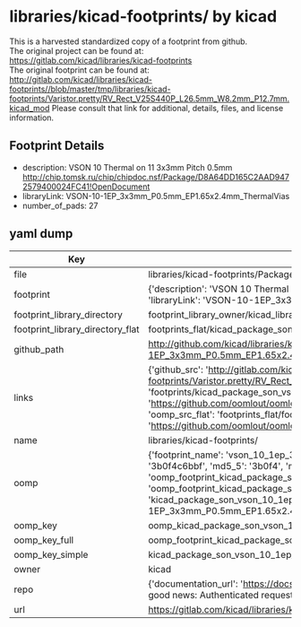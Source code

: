# libraries/kicad-footprints/ by kicad  
This is a harvested standardized copy of a footprint from github.  
The original project can be found at:  
https://gitlab.com/kicad/libraries/kicad-footprints  
The original footprint can be found at:
http://gitlab.com/kicad/libraries/kicad-footprints//blob/master/tmp/libraries/kicad-footprints/Varistor.pretty/RV_Rect_V25S440P_L26.5mm_W8.2mm_P12.7mm.kicad_mod
Please consult that link for additional, details, files, and license information.  
## Footprint Details
* description: VSON 10 Thermal on 11 3x3mm Pitch 0.5mm http://chip.tomsk.ru/chip/chipdoc.nsf/Package/D8A64DD165C2AAD9472579400024FC41!OpenDocument  
* libraryLink: VSON-10-1EP_3x3mm_P0.5mm_EP1.65x2.4mm_ThermalVias  
* number_of_pads: 27  
## yaml dump  
| Key | Value |  
| --- | --- |  
| file | libraries/kicad-footprints/Package_SON.pretty/VSON-10-1EP_3x3mm_P0.5mm_EP1.65x2.4mm_ThermalVias.kicad_mod |  
| footprint | {'description': 'VSON 10 Thermal on 11 3x3mm Pitch 0.5mm http://chip.tomsk.ru/chip/chipdoc.nsf/Package/D8A64DD165C2AAD9472579400024FC41!OpenDocument', 'libraryLink': 'VSON-10-1EP_3x3mm_P0.5mm_EP1.65x2.4mm_ThermalVias', 'number_of_pads': 27} |  
| footprint_library_directory | footprint_library_owner/kicad_libraries/kicad-footprints/ |  
| footprint_library_directory_flat | footprints_flat/kicad_package_son_vson_10_1ep_3x3mm_p0_5mm_ep1_65x2_4mm_thermalvias/working |  
| github_path | http://github.com/kicad/libraries/kicad-footprints//blob/master/tmp/libraries/kicad-footprints/Package_SON.pretty/VSON-10-1EP_3x3mm_P0.5mm_EP1.65x2.4mm_ThermalVias.kicad_mod |  
| links | {'github_src': 'http://gitlab.com/kicad/libraries/kicad-footprints//blob/master/tmp/libraries/kicad-footprints/Varistor.pretty/RV_Rect_V25S440P_L26.5mm_W8.2mm_P12.7mm.kicad_mod', 'github_src_repo': 'https://gitlab.com/kicad/libraries/kicad-footprints', 'oomp_bot': 'footprints/kicad_package_son_vson_10_1ep_3x3mm_p0_5mm_ep1_65x2_4mm_thermalvias/working', 'oomp_bot_github': 'https://github.com/oomlout/oomlout_oomp_footprint_bot/tree/main/footprints/kicad_package_son_vson_10_1ep_3x3mm_p0_5mm_ep1_65x2_4mm_thermalvias/working', 'oomp_src_flat': 'footprints_flat/footprints_flat/kicad_package_son_vson_10_1ep_3x3mm_p0_5mm_ep1_65x2_4mm_thermalvias/working', 'oomp_src_flat_github': 'https://github.com/oomlout/oomlout_oomp_footprint_src/tree/main/footprints_flat/kicad_package_son_vson_10_1ep_3x3mm_p0_5mm_ep1_65x2_4mm_thermalvias/working'} |  
| name | libraries/kicad-footprints/ |  
| oomp | {'footprint_name': 'vson_10_1ep_3x3mm_p0_5mm_ep1_65x2_4mm_thermalvias', 'library_name': 'package_son', 'md5': '3b0f4c6bbf18deb8bfdf53179c2d5f9b', 'md5_10': '3b0f4c6bbf', 'md5_5': '3b0f4', 'md5_6': '3b0f4c', 'oomp_key': 'oomp_kicad_package_son_vson_10_1ep_3x3mm_p0_5mm_ep1_65x2_4mm_thermalvias', 'oomp_key_extra': 'oomp_footprint_kicad_package_son_vson_10_1ep_3x3mm_p0_5mm_ep1_65x2_4mm_thermalvias', 'oomp_key_full': 'oomp_footprint_kicad_package_son_vson_10_1ep_3x3mm_p0_5mm_ep1_65x2_4mm_thermalvias_3b0f4c', 'oomp_key_simple': 'kicad_package_son_vson_10_1ep_3x3mm_p0_5mm_ep1_65x2_4mm_thermalvias', 'original_filename': 'libraries/kicad-footprints/Package_SON.pretty/VSON-10-1EP_3x3mm_P0.5mm_EP1.65x2.4mm_ThermalVias.kicad_mod', 'owner_name': 'kicad'} |  
| oomp_key | oomp_kicad_package_son_vson_10_1ep_3x3mm_p0_5mm_ep1_65x2_4mm_thermalvias |  
| oomp_key_full | oomp_footprint_kicad_package_son_vson_10_1ep_3x3mm_p0_5mm_ep1_65x2_4mm_thermalvias |  
| oomp_key_simple | kicad_package_son_vson_10_1ep_3x3mm_p0_5mm_ep1_65x2_4mm_thermalvias |  
| owner | kicad |  
| repo | {'documentation_url': 'https://docs.github.com/rest/overview/resources-in-the-rest-api#rate-limiting', 'message': "API rate limit exceeded for 84.66.173.59. (But here's the good news: Authenticated requests get a higher rate limit. Check out the documentation for more details.)"} |  
| url | https://gitlab.com/kicad/libraries/kicad-footprints |  

